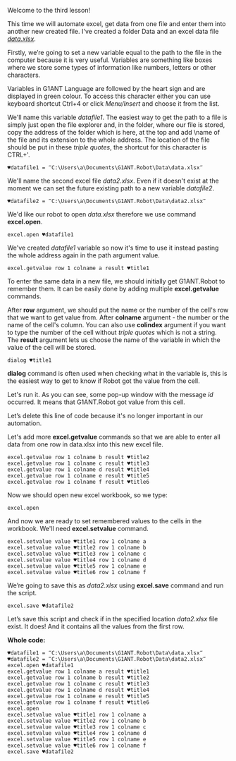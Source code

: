 Welcome to the third lesson!

This time we will automate excel, get data from one file and enter them into another new created file. I've created a folder Data and an excel data file *[data.xlsx](https://github.com/G1ANT-Robot/G1ANT.Tutorials/blob/master/data.xlsx)*.

Firstly, we’re going to set a new variable equal to the path to the file in the computer because it is very useful. Variables are something like boxes where we store some types of information like numbers, letters or other characters.

Variables in G1ANT Language are followed by the heart sign and are displayed in green colour. To access this character either you can use keyboard shortcut Ctrl+4 or click *Menu/Insert* and choose it from the list.

We'll name this variable *datafile1*. The easiest way to get the path to a file is simply just open the file explorer and, in the folder, where our file is stored, copy the address of the folder which is here, at the top and add \name of the file and its extension to the whole address. The location of the file should be put in these *triple quotes*, the shortcut for this character is CTRL+'. 

```G1ANT
♥datafile1 = ‴C:\Users\a\Documents\G1ANT.Robot\Data\data.xlsx‴
```

We'll name the second excel file *data2.xlsx*. Even if it doesn't exist at the moment we can set the future existing path to a new variable *datafile2*.

```G1ANT
♥datafile2 = ‴C:\Users\a\Documents\G1ANT.Robot\Data\data2.xlsx‴
```

We'd like our robot to open *data.xlsx* therefore we use command **excel.open**.

```G1ANT
excel.open ♥datafile1
```

We've created *datafile1* variable so now it's time to use it instead pasting the whole address again in the path argument value.

```G1ANT
excel.getvalue row 1 colname a result ♥title1
```

To enter the same data in a new file, we should initially get G1ANT.Robot to remember them. It can be easily done by adding multiple **excel.getvalue** commands.

After **row** argument, we should put the name or the number of the cell's row that we want to get value from. After **colname** argument - the number or the name of the cell's column. You can also use **colindex** argument if you want to type the number of the cell without *triple quotes* which is not a string. The **result** argument lets us choose the name of the variable in which the value of the cell will be stored.

```G1ANT
dialog ♥title1
```

**dialog** command is often used when checking what in the variable is, this is the easiest way to get to know if Robot got the value from the cell.

Let's run it. As you can see, some pop-up window with the message *id* occurred. It means that G1ANT.Robot got value from this cell.

Let’s delete this line of code because it's no longer important in our automation.

Let's add more **excel.getvalue** commands so that we are able to enter all data from one row in data.xlsx into this new excel file.

```G1ANT
excel.getvalue row 1 colname b result ♥title2
excel.getvalue row 1 colname c result ♥title3
excel.getvalue row 1 colname d result ♥title4
excel.getvalue row 1 colname e result ♥title5
excel.getvalue row 1 colname f result ♥title6
```

Now we should open new excel workbook, so we type:

```G1ANT
excel.open
```

And now we are ready to set remembered values to the cells in the workbook. We'll need **excel.setvalue** command.

```G1ANT
excel.setvalue value ♥title1 row 1 colname a  
excel.setvalue value ♥title2 row 1 colname b  
excel.setvalue value ♥title3 row 1 colname c  
excel.setvalue value ♥title4 row 1 colname d  
excel.setvalue value ♥title5 row 1 colname e  
excel.setvalue value ♥title6 row 1 colname f  
```

We’re going to save this as *data2.xlsx* using **excel.save** command and run the script.

```G1ANT
excel.save ♥datafile2
```

Let’s save this script and check if in the specified location *data2.xlsx* file exist. It does! And it contains all the values from the first row.

**Whole code:**
```G1ANT
♥datafile1 = ‴C:\Users\a\Documents\G1ANT.Robot\Data\data.xlsx‴
♥datafile2 = ‴C:\Users\a\Documents\G1ANT.Robot\Data\data2.xlsx‴
excel.open ♥datafile1
excel.getvalue row 1 colname a result ♥title1
excel.getvalue row 1 colname b result ♥title2
excel.getvalue row 1 colname c result ♥title3
excel.getvalue row 1 colname d result ♥title4
excel.getvalue row 1 colname e result ♥title5
excel.getvalue row 1 colname f result ♥title6
excel.open
excel.setvalue value ♥title1 row 1 colname a  
excel.setvalue value ♥title2 row 1 colname b  
excel.setvalue value ♥title3 row 1 colname c  
excel.setvalue value ♥title4 row 1 colname d  
excel.setvalue value ♥title5 row 1 colname e  
excel.setvalue value ♥title6 row 1 colname f  
excel.save ♥datafile2
```
